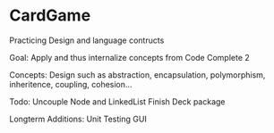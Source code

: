 CardGame
========

Practicing Design and language contructs

Goal: Apply and thus internalize concepts from Code Complete 2

Concepts:
Design such as abstraction, encapsulation, polymorphism, inheritence, coupling, cohesion...

Todo:
Uncouple Node and LinkedList
Finish Deck package

Longterm Additions:
Unit Testing
GUI
